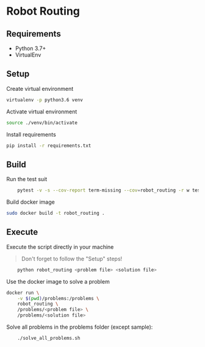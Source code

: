# Robot Routing

## Requirements

- Python 3.7+
- VirtualEnv


## Setup

Create virtual environment
```bash
virtualenv -p python3.6 venv
```

Activate virtual environment
```bash
source ./venv/bin/activate
```

Install requirements
```bash
pip install -r requirements.txt
```

## Build

Run the test suit
```bash
    pytest -v -s --cov-report term-missing --cov=robot_routing -r w tests
```

Build docker image
```bash
sudo docker build -t robot_routing .
```

## Execute

Execute the script directly in your machine

> Don't forget to follow the "Setup" steps!

```bash
    python robot_routing <problem file> <solution file>
```

Use the docker image to solve a problem
```bash
docker run \
    -v $(pwd)/problems:/problems \
    robot_routing \
    /problems/<problem file> \
    /problems/<solution file>
```

Solve all problems in the problems folder (except sample):
```bash
    ./solve_all_problems.sh
```
